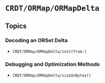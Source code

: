 # ``CRDT/ORMap/ORMapDelta``

## Topics

### Decoding an ORSet Delta

- ``CRDT/ORMap/ORMapDelta/init(from:)``

### Debugging and Optimization Methods

- ``CRDT/ORMap/ORMapDelta/sizeInBytes()``


